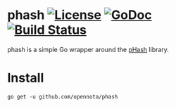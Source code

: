 phash [![License](http://img.shields.io/:license-gpl3-blue.svg)](http://www.gnu.org/licenses/gpl-3.0.html) [![GoDoc](http://godoc.org/github.com/opennota/phash?status.svg)](http://godoc.org/github.com/opennota/phash) [![Build Status](https://travis-ci.org/opennota/phash.png?branch=master)](https://travis-ci.org/opennota/phash)
=====

phash is a simple Go wrapper around the [pHash](http://www.phash.org) library.

# Install

    go get -u github.com/opennota/phash
